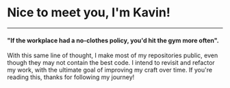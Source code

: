 # Nice to meet you, I'm Kavin! 
----

#### "If the workplace had a no-clothes policy, you'd hit the gym more often".

With this same line of thought, I make most of my repositories public, even though they may not contain the best code. I intend to revisit and refactor my work, with the ultimate goal of improving my craft over time. If you're reading this, thanks for following my journey!

